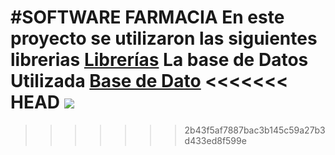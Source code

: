 #SOFTWARE FARMACIA
En este proyecto se utilizaron las siguientes librerias [Librerías](httphttps://drive.google.com/drive/folders/1fqfq3W780nkhgw9iGT2dgLuiJ1052ubH?usp=sharing:// "Librerías")
La base de Datos Utilizada  [Base de Dato](hthttps://drive.google.com/drive/folders/1huyksL7nIrjCPk4tNbkfwqt-4akNeQ5v?usp=sharingtp:// "Base de Dato")
<<<<<<< HEAD
![](https://th.bing.com/th/id/R.d9c2773b1c241854571d1bdad23af4a5?rik=Au1AINhvAWZmRg&riu=http%3a%2f%2f4.bp.blogspot.com%2f-QMGOoEe7ORo%2fUictQ1DRsJI%2fAAAAAAAB4ow%2fQ3F1jbR67fo%2fs1600%2fcerca-del-cielo-y-los-planetas-im%c3%a1genes-de-fantas%c3%ada-close-to-sky-landscape-1920x1200-wallpaper-.jpg&ehk=7N3VXXUF7ESxVu%2fJqYAG2lwflwMsjAwn7hdRxBGsJms%3d&risl=&pid=ImgRaw&r=0)
=======
>>>>>>> 2b43f5af7887bac3b145c59a27b3d433ed8f599e
